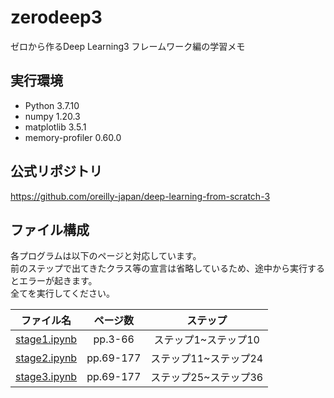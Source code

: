 # zerodeep3

ゼロから作るDeep Learning3 フレームワーク編の学習メモ
<br>

## 実行環境
- Python 3.7.10
- numpy 1.20.3
- matplotlib 3.5.1
- memory-profiler 0.60.0

## 公式リポジトリ
https://github.com/oreilly-japan/deep-learning-from-scratch-3
<br>

## ファイル構成
各プログラムは以下のページと対応しています。<br>
前のステップで出てきたクラス等の宣言は省略しているため、途中から実行するとエラーが起きます。<br>
全てを実行してください。<br>


|ファイル名|ページ数|ステップ|
|:--:|:--:|:--:|
|[stage1.ipynb](/stage1.ipynb)|pp.3-66|ステップ1~ステップ10|
|[stage2.ipynb](/stage2.ipynb)|pp.69-177|ステップ11~ステップ24|
|[stage3.ipynb](/stage3.ipynb)|pp.69-177|ステップ25~ステップ36|

